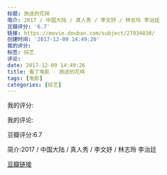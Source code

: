 ```yaml
---
标题: 旅途的花样
简介: 2017 / 中国大陆 / 真人秀 / 李文妤 / 林志玲 李治廷
豆瓣评分: '6.7'
链接: https://movie.douban.com/subject/27034830/
创建时间: '2017-12-09 14:49:26'
我的评分:
标签: 综艺
评论:
date: 2017-12-09 14:49:26
title: 看了电影 - 旅途的花样
tags: [电影]
categories: [综艺]
---
```


我的评分:

我的评论:

豆瓣评分:6.7

简介:2017 / 中国大陆 / 真人秀 / 李文妤 / 林志玲 李治廷

[豆瓣链接](https://movie.douban.com/subject/27034830/)

